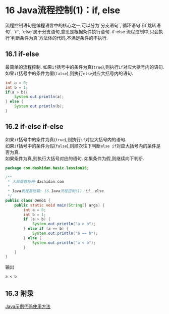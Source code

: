 16 Java流程控制(1)：if, else
===

<div class="jumbotron">
	<p>流程控制语句是编程语言中的核心之一,可以分为`分支语句`,`循环语句`和`跳转语句`. `if`, `else`属于分支语句,意思是根据条件执行语句. if-else 流程控制中,只会执行`判断条件为真`方法体的代码,不满足条件的不执行.
	</p>  
</div>
 

16.1 if-else
---

最简单的流程控制.
如果`if`括号中的条件为真(`true`),则执行`if`对应大括号内的语句.  
如果`if`括号中的条件为假(`false`),则执行`else`对应大括号内的语句.    

```java
int a = 0;
int b = 1;
if(a > b){
	System.out.println(a);
} else {
	System.out.println(b);
}
```

16.2 if-else if-else
---
如果`if`括号中的条件为真(`true`),则执行`if`对应大括号内的语句.  
如果`if`括号中的条件为假(`false`),则顺次往下判断`else if`对应大括号内的条件是否为真.  
如果条件为真,则执行大括号对应的语句.
如果条件为假,则继续向下判断.   

```java
package com.dashidan.basic.lession16;

/**
 * 大屎蛋教程网-dashidan.com
 *
 * Java教程基础篇: 16.Java流程控制(1)：if, else
 */
public class Demo1 {
    public static void main(String[] args) {
        int a = 0;
        int b = 1;
        if (a > b) {
            System.out.println("a > b");
        } else if (a == b) {
            System.out.println("a == b");
        } else {
            System.out.println("a < b");
        }
    }
}

```

输出

	a < b

16.3 附录
---

[Java示例代码使用方法](http://localhost/article/java/addenda/Java示例代码使用方法.html)